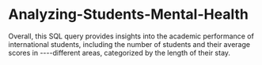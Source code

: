 # Analyzing-Students-Mental-Health
Overall, this SQL query provides insights into the academic performance of international students, including the number of students and their average scores in ----different areas, categorized by the length of their stay.
